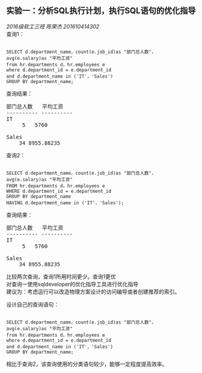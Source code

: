    ## 实验一：分析SQL执行计划，执行SQL语句的优化指导     

*2016级软工三班*    *陈荣杰*       *201610414302*    
查询1：
<pre><code>
SELECT d.department_name，count(e.job_id)as "部门总人数"，
avg(e.salary)as "平均工资"
from hr.departments d，hr.employees e
where d.department_id = e.department_id
and d.department_name in ('IT'，'Sales')
GROUP BY department_name;
</code></pre>

查询结果：  
<pre>
部门总人数   平均工资
---------- ----------
IT
	 5	 5760

Sales
	34 8955.88235
</pre>

查询2：
<pre><code>
SELECT d.department_name，count(e.job_id)as "部门总人数"，
avg(e.salary)as "平均工资"
FROM hr.departments d，hr.employees e
WHERE d.department_id = e.department_id
GROUP BY department_name
HAVING d.department_name in ('IT'，'Sales');
</code></pre>

查询结果： 
<pre>
部门总人数   平均工资
---------- ----------
IT  
	 5	 5760

Sales  
	34 8955.88235
</pre>
比较两次查询，查询1所用时间更少。查询1更优<br>
对查询一使用sqldeveloper的优化指导工具进行优化指导<br>
建议为：考虑运行可以改造物理方案设计的访问编导或者创建推荐的索引。  

设计自己的查询语句：
<pre><code>
SELECT d.department_name，count(e.job_id)as "部门总人数"，
avg(e.salary)as "平均工资"
from hr.departments d，hr.employees e
where d.department_id = e.department_id
and d.department_name in ('IT'，'Sales')
GROUP BY department_name;
</code></pre>  
相比于查询2，该查询使用的分类语句较少，能够一定程度提高效率。
